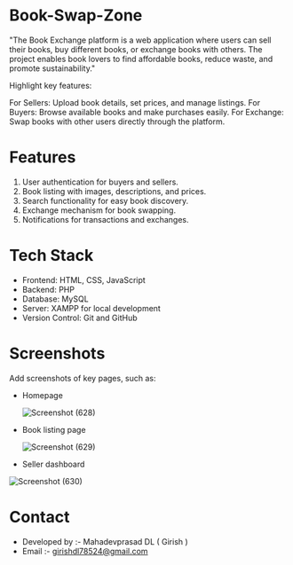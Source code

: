# Book-Swap-Zone
"The Book Exchange platform is a web application where users can sell their books, buy different books, or exchange books with others. The project enables book lovers to find affordable books, reduce waste, and promote sustainability."

Highlight key features:

For Sellers: Upload book details, set prices, and manage listings.
For Buyers: Browse available books and make purchases easily.
For Exchange: Swap books with other users directly through the platform.

# Features

1. User authentication for buyers and sellers.
2. Book listing with images, descriptions, and prices.
3. Search functionality for easy book discovery.
4. Exchange mechanism for book swapping.
5. Notifications for transactions and exchanges.

#  Tech Stack

* Frontend: HTML, CSS, JavaScript
* Backend: PHP
* Database: MySQL
* Server: XAMPP for local development
* Version Control: Git and GitHub

# Screenshots
Add screenshots of key pages, such as:

* Homepage

  ![Screenshot (628)](https://github.com/user-attachments/assets/28b47315-e71a-41d4-a00f-0e26ca75202d)


* Book listing page

  ![Screenshot (629)](https://github.com/user-attachments/assets/95d6800d-9566-40f7-9f2a-674e7fe45e32)


* Seller dashboard

![Screenshot (630)](https://github.com/user-attachments/assets/edc3c244-d895-4747-99d6-8b9347b23ae0)

# Contact

* Developed by :- Mahadevprasad DL ( Girish )
* Email :- girishdl78524@gmail.com
  
